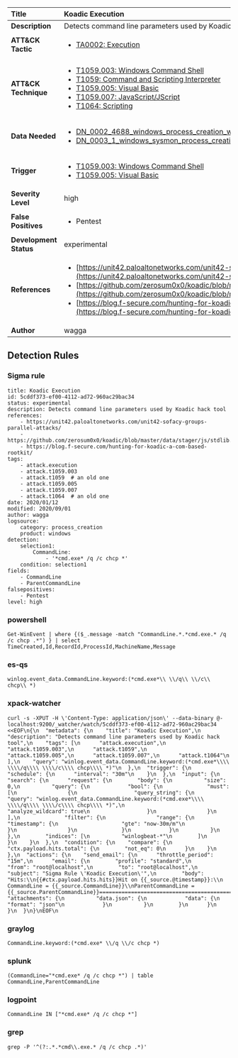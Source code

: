 | Title                    | Koadic Execution       |
|:-------------------------|:------------------|
| **Description**          | Detects command line parameters used by Koadic hack tool |
| **ATT&amp;CK Tactic**    |  <ul><li>[TA0002: Execution](https://attack.mitre.org/tactics/TA0002)</li></ul>  |
| **ATT&amp;CK Technique** | <ul><li>[T1059.003: Windows Command Shell](https://attack.mitre.org/techniques/T1059.003)</li><li>[T1059: Command and Scripting Interpreter](https://attack.mitre.org/techniques/T1059)</li><li>[T1059.005: Visual Basic](https://attack.mitre.org/techniques/T1059.005)</li><li>[T1059.007: JavaScript/JScript](https://attack.mitre.org/techniques/T1059.007)</li><li>[T1064: Scripting](https://attack.mitre.org/techniques/T1064)</li></ul>  |
| **Data Needed**          | <ul><li>[DN_0002_4688_windows_process_creation_with_commandline](../Data_Needed/DN_0002_4688_windows_process_creation_with_commandline.md)</li><li>[DN_0003_1_windows_sysmon_process_creation](../Data_Needed/DN_0003_1_windows_sysmon_process_creation.md)</li></ul>  |
| **Trigger**              | <ul><li>[T1059.003: Windows Command Shell](../Triggers/T1059.003.md)</li><li>[T1059.005: Visual Basic](../Triggers/T1059.005.md)</li></ul>  |
| **Severity Level**       | high |
| **False Positives**      | <ul><li>Pentest</li></ul>  |
| **Development Status**   | experimental |
| **References**           | <ul><li>[https://unit42.paloaltonetworks.com/unit42-sofacy-groups-parallel-attacks/](https://unit42.paloaltonetworks.com/unit42-sofacy-groups-parallel-attacks/)</li><li>[https://github.com/zerosum0x0/koadic/blob/master/data/stager/js/stdlib.js#L955](https://github.com/zerosum0x0/koadic/blob/master/data/stager/js/stdlib.js#L955)</li><li>[https://blog.f-secure.com/hunting-for-koadic-a-com-based-rootkit/](https://blog.f-secure.com/hunting-for-koadic-a-com-based-rootkit/)</li></ul>  |
| **Author**               | wagga |


## Detection Rules

### Sigma rule

```
title: Koadic Execution
id: 5cddf373-ef00-4112-ad72-960ac29bac34
status: experimental
description: Detects command line parameters used by Koadic hack tool
references:
    - https://unit42.paloaltonetworks.com/unit42-sofacy-groups-parallel-attacks/
    - https://github.com/zerosum0x0/koadic/blob/master/data/stager/js/stdlib.js#L955
    - https://blog.f-secure.com/hunting-for-koadic-a-com-based-rootkit/
tags:
    - attack.execution
    - attack.t1059.003
    - attack.t1059  # an old one
    - attack.t1059.005
    - attack.t1059.007
    - attack.t1064  # an old one
date: 2020/01/12
modified: 2020/09/01
author: wagga
logsource:
    category: process_creation
    product: windows
detection:
    selection1:
        CommandLine:
            - '*cmd.exe* /q /c chcp *'
    condition: selection1
fields:
    - CommandLine
    - ParentCommandLine
falsepositives:
    - Pentest
level: high

```





### powershell
    
```
Get-WinEvent | where {($_.message -match "CommandLine.*.*cmd.exe.* /q /c chcp .*") } | select TimeCreated,Id,RecordId,ProcessId,MachineName,Message
```


### es-qs
    
```
winlog.event_data.CommandLine.keyword:(*cmd.exe*\\ \\/q\\ \\/c\\ chcp\\ *)
```


### xpack-watcher
    
```
curl -s -XPUT -H \'Content-Type: application/json\' --data-binary @- localhost:9200/_watcher/watch/5cddf373-ef00-4112-ad72-960ac29bac34 <<EOF\n{\n  "metadata": {\n    "title": "Koadic Execution",\n    "description": "Detects command line parameters used by Koadic hack tool",\n    "tags": [\n      "attack.execution",\n      "attack.t1059.003",\n      "attack.t1059",\n      "attack.t1059.005",\n      "attack.t1059.007",\n      "attack.t1064"\n    ],\n    "query": "winlog.event_data.CommandLine.keyword:(*cmd.exe*\\\\ \\\\/q\\\\ \\\\/c\\\\ chcp\\\\ *)"\n  },\n  "trigger": {\n    "schedule": {\n      "interval": "30m"\n    }\n  },\n  "input": {\n    "search": {\n      "request": {\n        "body": {\n          "size": 0,\n          "query": {\n            "bool": {\n              "must": [\n                {\n                  "query_string": {\n                    "query": "winlog.event_data.CommandLine.keyword:(*cmd.exe*\\\\ \\\\/q\\\\ \\\\/c\\\\ chcp\\\\ *)",\n                    "analyze_wildcard": true\n                  }\n                }\n              ],\n              "filter": {\n                "range": {\n                  "timestamp": {\n                    "gte": "now-30m/m"\n                  }\n                }\n              }\n            }\n          }\n        },\n        "indices": [\n          "winlogbeat-*"\n        ]\n      }\n    }\n  },\n  "condition": {\n    "compare": {\n      "ctx.payload.hits.total": {\n        "not_eq": 0\n      }\n    }\n  },\n  "actions": {\n    "send_email": {\n      "throttle_period": "15m",\n      "email": {\n        "profile": "standard",\n        "from": "root@localhost",\n        "to": "root@localhost",\n        "subject": "Sigma Rule \'Koadic Execution\'",\n        "body": "Hits:\\n{{#ctx.payload.hits.hits}}Hit on {{_source.@timestamp}}:\\n      CommandLine = {{_source.CommandLine}}\\nParentCommandLine = {{_source.ParentCommandLine}}================================================================================\\n{{/ctx.payload.hits.hits}}",\n        "attachments": {\n          "data.json": {\n            "data": {\n              "format": "json"\n            }\n          }\n        }\n      }\n    }\n  }\n}\nEOF\n
```


### graylog
    
```
CommandLine.keyword:(*cmd.exe* \\/q \\/c chcp *)
```


### splunk
    
```
(CommandLine="*cmd.exe* /q /c chcp *") | table CommandLine,ParentCommandLine
```


### logpoint
    
```
CommandLine IN ["*cmd.exe* /q /c chcp *"]
```


### grep
    
```
grep -P '^(?:.*.*cmd\\.exe.* /q /c chcp .*)'
```



